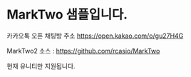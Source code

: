 MarkTwo 샘플입니다.
==================

카카오톡 오픈 채팅방 주소 https://open.kakao.com/o/gu27H4G

MarkTwo2 소스 : https://github.com/rcasio/MarkTwo

현재 유니티만 지원됩니다.
